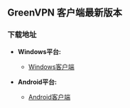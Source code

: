 ## GreenVPN 客户端最新版本
### 下载地址
- **Windows平台:**
  * [Windows客户端]()

- **Android平台:**
  * [Android客户端](https://github.com/newbreedlimited/greenvpn/blob/master/sgreen_1.0_signed.apk?raw=true)
